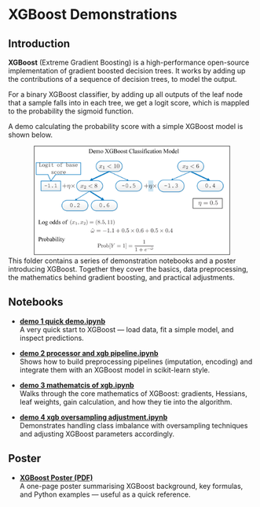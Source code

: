# XGBoost Demonstrations
## Introduction
**XGBoost** (Extreme Gradient Boosting) is a high-performance open-source implementation of 
gradient boosted decision trees. It works by adding up the contributions of a sequence of 
decision trees, to model the output.

For a binary XGBoost classifier, by adding up all outputs of the leaf node that a sample falls into
in each tree, we get a logit score, which is mappled to the probability the sigmoid function.

A demo calculating the probability score with a simple XGBoost model is shown below.
<div align="center">
  <img src="XGBoost_scoring_demo.png" alt="Alt text" width="400">
</div>
This folder contains a series of demonstration notebooks and a poster introducing XGBoost.  
Together they cover the basics, data preprocessing, the mathematics behind gradient boosting, and practical adjustments.

## Notebooks

- [**demo 1 quick demo.ipynb**](https://github.com/liyunfan2012/demo-AI-ML/blob/main/ML_xgboost/demo%201%20quick%20demo.ipynb)  
  A very quick start to XGBoost — load data, fit a simple model, and inspect predictions.

- [**demo 2 processor and xgb pipeline.ipynb**](https://github.com/liyunfan2012/demo-AI-ML/blob/main/ML_xgboost/demo%202%20%20processor%20and%20xgb%20pipeline.ipynb)  
  Shows how to build preprocessing pipelines (imputation, encoding) and integrate them with an XGBoost model in scikit-learn style.

- [**demo 3 mathematcis of xgb.ipynb**](https://github.com/liyunfan2012/demo-AI-ML/blob/main/ML_xgboost/demo%203%20mathematcis%20of%20xgb.ipynb)  
  Walks through the core mathematics of XGBoost: gradients, Hessians, leaf weights, gain calculation, and how they tie into the algorithm.

- [**demo 4 xgb oversampling adjustment.ipynb**](https://github.com/liyunfan2012/demo-AI-ML/blob/main/ML_xgboost/demo%204%20xgb%20oversampling%20adjustment.ipynb)  
  Demonstrates handling class imbalance with oversampling techniques and adjusting XGBoost parameters accordingly.

## Poster

- [**XGBoost Poster (PDF)**](https://github.com/liyunfan2012/demo-AI-ML/blob/main/ML_xgboost/xgboost_poster.pdf)  
  A one-page poster summarising XGBoost background, key formulas, and Python examples — useful as a quick reference.